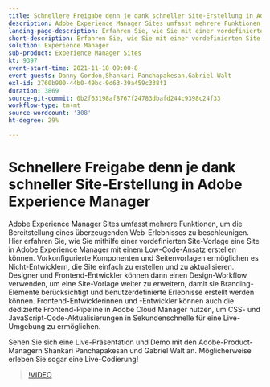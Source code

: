 ```yaml
---
title: Schnellere Freigabe denn je dank schneller Site-Erstellung in Adobe Experience Manager
description: Adobe Experience Manager Sites umfasst mehrere Funktionen, um die Bereitstellung eines überzeugenden Web-Erlebnisses zu beschleunigen. Hier erfahren Sie, wie Sie mithilfe einer vordefinierten Site-Vorlage eine Site in Adobe Experience Manager mit einem Low-Code-Ansatz erstellen können. Vorkonfigurierte Komponenten und Seitenvorlagen ermöglichen es Nicht-Entwicklern, die Site einfach zu erstellen und zu aktualisieren. Designer und Frontend-Entwickler können dann einen Design-Workflow verwenden, um eine Site-Vorlage weiter zu erweitern, damit sie Branding-Elemente berücksichtigt und benutzerdefinierte Erlebnisse erstellt werden können. Frontend-Entwicklerinnen und -Entwickler können auch die dedizierte Frontend-Pipeline in Adobe Cloud Manager nutzen, um CSS- und JavaScript-Code-Aktualisierungen in Sekundenschnelle für eine Live-Umgebung zu ermöglichen.
landing-page-description: Erfahren Sie, wie Sie mit einer vordefinierten Site-Vorlage eine Site in AEM erstellen, damit Nicht-Entwickler die Site einfach erstellen und aktualisieren können.
short-description: Erfahren Sie, wie Sie mit einer vordefinierten Site-Vorlage eine Site in AEM erstellen, damit Nicht-Entwickler die Site einfach erstellen und aktualisieren können.
solution: Experience Manager
sub-product: Experience Manager Sites
kt: 9397
event-start-time: 2021-11-18 09:00-8
event-guests: Danny Gordon,Shankari Panchapakesan,Gabriel Walt
exl-id: 2760b900-44b0-49bc-9d63-39a459c338f1
duration: 3869
source-git-commit: 0b2f63198af8767f24783dbafd244c9398c24f33
workflow-type: tm+mt
source-wordcount: '308'
ht-degree: 29%

---
```


# Schnellere Freigabe denn je dank schneller Site-Erstellung in Adobe Experience Manager

Adobe Experience Manager Sites umfasst mehrere Funktionen, um die Bereitstellung eines überzeugenden Web-Erlebnisses zu beschleunigen. Hier erfahren Sie, wie Sie mithilfe einer vordefinierten Site-Vorlage eine Site in Adobe Experience Manager mit einem Low-Code-Ansatz erstellen können. Vorkonfigurierte Komponenten und Seitenvorlagen ermöglichen es Nicht-Entwicklern, die Site einfach zu erstellen und zu aktualisieren. Designer und Frontend-Entwickler können dann einen Design-Workflow verwenden, um eine Site-Vorlage weiter zu erweitern, damit sie Branding-Elemente berücksichtigt und benutzerdefinierte Erlebnisse erstellt werden können. Frontend-Entwicklerinnen und -Entwickler können auch die dedizierte Frontend-Pipeline in Adobe Cloud Manager nutzen, um CSS- und JavaScript-Code-Aktualisierungen in Sekundenschnelle für eine Live-Umgebung zu ermöglichen.

Sehen Sie sich eine Live-Präsentation und Demo mit den Adobe-Product-Managern Shankari Panchapakesan und Gabriel Walt an. Möglicherweise erleben Sie sogar eine Live-Codierung!

>[!VIDEO](https://video.tv.adobe.com/v/338798/?quality=12&learn=on)

